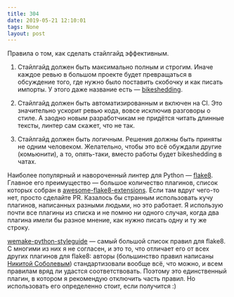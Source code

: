 ```yaml
---
title: 304
date: 2019-05-21 12:10:01
tags: None
layout: post
---
```


Правила о том, как сделать стайлгайд эффективным.

1. Стайлгайд должен быть максимально полным и строгим. Иначе каждое ревью в большом проекте будет превращаться в обсуждение того, где нужно было поставить скобочку и как писать импорты. У этого даже название есть — [bikeshedding](http://bikeshed.com/).

2. Стайлгайд должен быть автоматизированным и включен на CI. Это значительно ускорит ревью кода, вовсе исключив разговоры о стиле. А заодно новым разработчикам не придётся читать длинные тексты, линтер сам скажет, что не так.

3. Стайлгайд должен быть логичным. Решения должны быть приняты не одним человеком. Желательно, чтобы это всё обуждали другие (комьюнити), а то, опять-таки, вместо работы будет bikeshedding в чатах.

Наиболее популярный и навороченный линтер для Python — [flake8](http://flake8.pycqa.org/en/latest/). Главное его преимущество — большое количество плагинов, список которых собран в [awesome-flake8-extensions](https://github.com/DmytroLitvinov/awesome-flake8-extensions). Если там вдруг чего-то нет, просто сделайте PR. Казалось бы странным использовать кучу плагинов, написанных разными людьми, но это работает. Я использую почти все плагины из списка и не помню ни одного случая, когда два плагина имели бы разное мнение, как нужно писать одну и ту же строку.

[wemake-python-styleguide](https://github.com/wemake-services/wemake-python-styleguide) — самый большой список правил для flake8. С многими из них я не согласен, и это то, что отличает его от всех других плагинов для flake8: авторы (большинство правил написаны [Никитой Соболевым](https://t.me/sobolev_nikita)) стандартизовали вообще всё, что можно, и всем правилам вряд ли удастся соответствовать. Поэтому это единственный плагин, в котором я рекомендую отключить часть правил. Но использовать его определенно стоит, если получится :)
